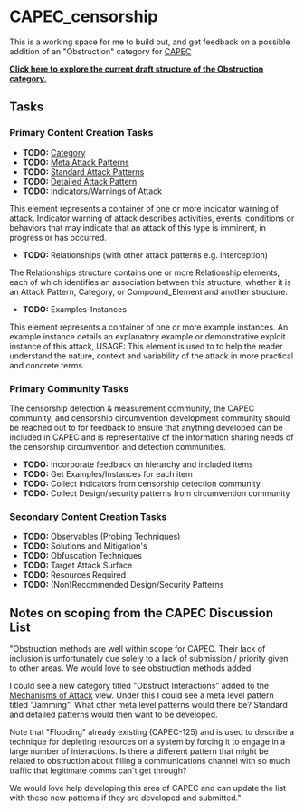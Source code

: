 # CAPEC_censorship

This is a working space for me to build out, and get feedback on a possible addition of an "Obstruction" category for [CAPEC](http://capec.mitre.org/index.html)


[**Click here to explore the current draft structure of the Obstruction category.**](category.md)


## Tasks

### Primary Content Creation Tasks

* **TODO:** [Category](http://capec.mitre.org/about/glossary.html#Category)
* **TODO:** [Meta Attack Patterns](http://capec.mitre.org/about/glossary.html#Meta_Attack_Pattern)
* **TODO:** [Standard Attack Patterns](http://capec.mitre.org/about/glossary.html#Standard_Attack_Pattern)
* **TODO:** [Detailed Attack Pattern](http://capec.mitre.org/about/glossary.html#Detailed_Attack_Pattern)
* **TODO:** Indicators/Warnings of Attack

This element represents a container of one or more indicator warning of attack. Indicator warning of attack describes activities, events, conditions or behaviors that may indicate that an attack of this type is imminent, in progress or has occurred.

* **TODO:** Relationships (with other attack patterns e.g. Interception)

The Relationships structure contains one or more Relationship elements, each of which identifies an association between this structure, whether it is an Attack Pattern, Category, or Compound_Element and another structure.

* **TODO:** Examples-Instances

This element represents a container of one or more example instances. An example instance details an explanatory example or demonstrative exploit instance of this attack, USAGE: This element is used to to help the reader understand the nature, context and variability of the attack in more practical and concrete terms.

### Primary Community Tasks

The censorship detection & measurement community, the CAPEC community, and censorship circumvention development community should be reached out to for feedback to ensure that anything developed can be included in CAPEC and is representative of the information sharing needs of the censorship circumvention and detection communities.

* **TODO:** Incorporate feedback on hierarchy and included items
* **TODO:** Get Examples/Instances for each item
* **TODO:** Collect indicators from censorship detection community
* **TODO:** Collect Design/security patterns from circumvention community

### Secondary Content Creation Tasks

* **TODO:** Observables (Probing Techniques)
* **TODO:** Solutions and Mitigation's
* **TODO:** Obfuscation Techniques
* **TODO:** Target Attack Surface
* **TODO:** Resources Required
* **TODO:** (Non)Recommended Design/Security Patterns



## Notes on scoping from the CAPEC Discussion List

"Obstruction methods are well within scope for CAPEC. Their lack of inclusion is unfortunately due solely to a lack of submission / priority given to other areas. We would love to see obstruction methods added.

I could see a new category titled "Obstruct Interactions"   added to the [Mechanisms of Attack](http://capec.mitre.org/data/definitions/1000.html) view. Under this I could see a meta level pattern titled "Jamming".  What other meta level patterns would there be? Standard and detailed patterns would then want to be developed.

Note that "Flooding" already existing (CAPEC-125) and is used to describe a technique for depleting resources on a system by forcing it to engage in a large number of interactions. Is there a different pattern that might be related to obstruction about filling a communications channel with so much traffic that legitimate comms can't get through?

We would love help developing this area of CAPEC and can update the list with these new patterns if they are developed and submitted."
